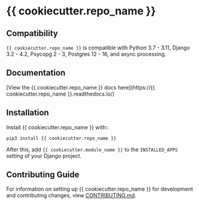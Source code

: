 # {{ cookiecutter.repo_name }}

## Compatibility

`{{ cookiecutter.repo_name }}` is compatible with Python 3.7 - 3.11, Django 3.2 - 4.2, Psycopg 2 - 3, Postgres 12 - 16, and async processing.

## Documentation

[View the {{ cookiecutter.repo_name }} docs here](https://{{ cookiecutter.repo_name }}.readthedocs.io/)

## Installation

Install {{ cookiecutter.repo_name }} with::

    pip3 install {{ cookiecutter.repo_name }}

After this, add `{{ cookiecutter.module_name }}` to the `INSTALLED_APPS` setting of your Django project.

## Contributing Guide

For information on setting up {{ cookiecutter.repo_name }} for development and contributing changes, view [CONTRIBUTING.md](CONTRIBUTING.md).
